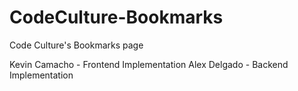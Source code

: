 # CodeCulture-Bookmarks
Code Culture's Bookmarks page

Kevin Camacho - Frontend Implementation
Alex Delgado - Backend Implementation
